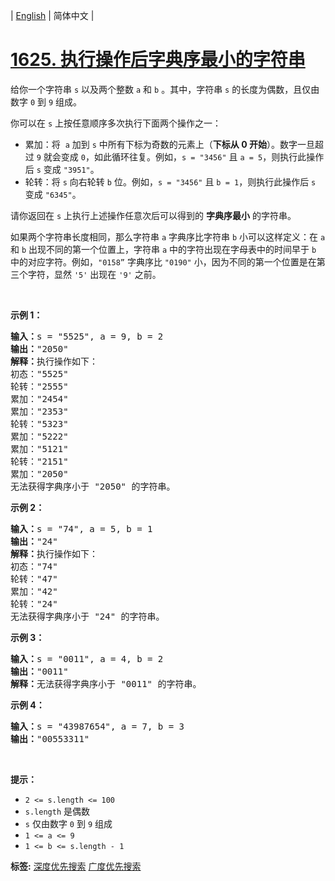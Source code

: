 | [English](README_EN.md) | 简体中文 |

# [1625. 执行操作后字典序最小的字符串](https://leetcode-cn.com/problems/lexicographically-smallest-string-after-applying-operations)
<p>给你一个字符串 <code>s</code> 以及两个整数 <code>a</code> 和 <code>b</code> 。其中，字符串 <code>s</code> 的长度为偶数，且仅由数字 <code>0</code> 到 <code>9</code> 组成。</p>

<p>你可以在 <code>s</code> 上按任意顺序多次执行下面两个操作之一：</p>

<ul>
	<li>累加：将  <code>a</code> 加到 <code>s</code> 中所有下标为奇数的元素上（<strong>下标从 0 开始</strong>）。数字一旦超过 <code>9</code> 就会变成 <code>0</code>，如此循环往复。例如，<code>s = "3456"</code> 且 <code>a = 5</code>，则执行此操作后 <code>s</code> 变成 <code>"3951"</code>。</li>
	<li>轮转：将 <code>s</code> 向右轮转 <code>b</code> 位。例如，<code>s = "3456"</code> 且 <code>b = 1</code>，则执行此操作后 <code>s</code> 变成 <code>"6345"</code>。</li>
</ul>

<p>请你返回在 <code>s</code> 上执行上述操作任意次后可以得到的 <strong>字典序最小</strong> 的字符串。</p>

<p>如果两个字符串长度相同，那么字符串 <code>a</code> 字典序比字符串 <code>b</code> 小可以这样定义：在 <code>a</code> 和 <code>b</code> 出现不同的第一个位置上，字符串 <code>a</code> 中的字符出现在字母表中的时间早于 <code>b</code> 中的对应字符。例如，<code>"0158”</code> 字典序比 <code>"0190"</code> 小，因为不同的第一个位置是在第三个字符，显然 <code>'5'</code> 出现在 <code>'9'</code> 之前。</p>

<p> </p>

<p><strong>示例 1：</strong></p>

<pre>
<strong>输入：</strong>s = "5525", a = 9, b = 2
<strong>输出：</strong>"2050"
<strong>解释：</strong>执行操作如下：
初态："5525"
轮转："2555"
累加："2454"
累加："2353"
轮转："5323"
累加："5222"
累加："5121"
轮转："2151"
累加："2050"​​​​​​​​​​​​
无法获得字典序小于 "2050" 的字符串。
</pre>

<p><strong>示例 2：</strong></p>

<pre>
<strong>输入：</strong>s = "74", a = 5, b = 1
<strong>输出：</strong>"24"
<strong>解释：</strong>执行操作如下：
初态："74"
轮转："47"
累加："42"
轮转："24"​​​​​​​​​​​​
无法获得字典序小于 "24" 的字符串。
</pre>

<p><strong>示例 3：</strong></p>

<pre>
<strong>输入：</strong>s = "0011", a = 4, b = 2
<strong>输出：</strong>"0011"
<strong>解释：</strong>无法获得字典序小于 "0011" 的字符串。
</pre>

<p><strong>示例 4：</strong></p>

<pre>
<strong>输入：</strong>s = "43987654", a = 7, b = 3
<strong>输出：</strong>"00553311"
</pre>

<p> </p>

<p><strong>提示：</strong></p>

<ul>
	<li><code>2 <= s.length <= 100</code></li>
	<li><code>s.length</code> 是偶数</li>
	<li><code>s</code> 仅由数字 <code>0</code> 到 <code>9</code> 组成</li>
	<li><code>1 <= a <= 9</code></li>
	<li><code>1 <= b <= s.length - 1</code></li>
</ul>

**标签:**  [深度优先搜索](https://leetcode-cn.com/tag/depth-first-search) [广度优先搜索](https://leetcode-cn.com/tag/breadth-first-search) 